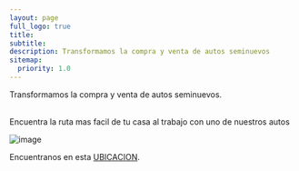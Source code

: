 ```yaml
---
layout: page
full_logo: true
title: 
subtitle: 
description: Transformamos la compra y venta de autos seminuevos
sitemap:
  priority: 1.0
---
```

<p class="describe-text">Transformamos la compra y venta de autos seminuevos.</p>
<br>
Encuentra la ruta mas facil de tu casa al trabajo con uno de nuestros autos 

![image](https://user-images.githubusercontent.com/126732334/228942203-3935d674-4980-4e86-a0dd-98664c175c01.png)

Encuentranos en esta [UBICACION](https://www.google.com.mx/maps/place/AUTOANGAR+TEPEPAN/@19.2817821,-99.2028503,13z/data=!4m9!1m2!2m1!1sventa+de+automoviles+cdmx!3m5!1s0x85ce010519d28bc9:0x455e0c3dcfc01f88!8m2!3d19.2817821!4d-99.1369323!16s%2Fg%2F11fmsg8fcv).

<br>
<br>
<br>
<br>
<br>
<br>
<br>

